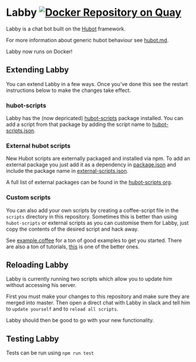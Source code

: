 # Labby [![Docker Repository on Quay](https://quay.io/repository/informaticslab/labby-the-rat/status "Docker Repository on Quay")](https://quay.io/repository/informaticslab/labby-the-rat)

Labby is a chat bot built on the [Hubot][hubot] framework.

For more information about generic hubot behaviour see [hubot.md](hubot.md).

Labby now runs on Docker!

## Extending Labby

You can extend Labby in a few ways. Once you've done this see the restart instructions below to make the changes take effect.

### hubot-scripts

Labby has the (now depricated) [hubot-scripts][hubot-scripts] package installed. You can add a script from that package by adding the script name to [hubot-scripts.json](hubot-scripts.json).

### External hubot scripts

New Hubot scripts are externally packaged and installed via npm. To add an external package you just add it as a dependency in [package.json](package.json) and include the package name in [external-scripts.json](external-scripts.json).

A full list of external packages can be found in the [hubot-scripts org][scripts-org].

### Custom scripts

You can also add your own scripts by creating a coffee-script file in the `scripts` directory in this repository. Sometimes this is better than using `hubot-scripts` or external scripts as you can customise them for Labby, just copy the contents of the desired script and hack away.

See [example.coffee](scripts/example.coffee) for a ton of good examples to get you started. There are also a ton of tutorials, [this][jonmagic-tutorial] is one of the better ones.

## Reloading Labby

Labby is currently running two scripts which allow you to update him without accessing his server.

First you must make your changes to this repository and make sure they are merged into master. Then open a direct chat with Labby in slack and tell him to `update yourself` and to `reload all scripts`.

Labby should then be good to go with your new functionality.

## Testing Labby
Tests can be run using
`npm run test`


[hubot-scripts]: https://github.com/github/hubot-scripts
[scripts-org]: https://github.com/hubot-scripts
[hubot]: https://hubot.github.com/
[jonmagic-tutorial]: http://theprogrammingbutler.com/blog/archives/2011/10/28/hubot-scripts-explained/


